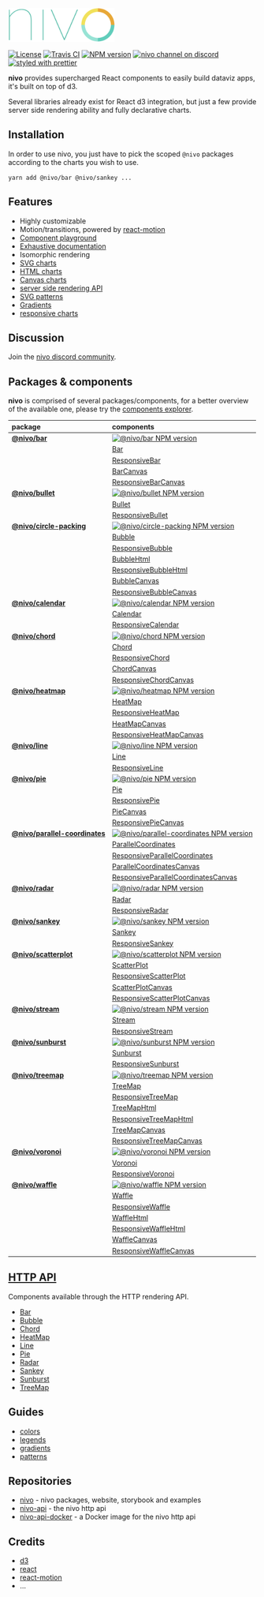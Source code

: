 <img alt="nivo" src="https://raw.githubusercontent.com/plouc/nivo/master/nivo.png" width="216" height="68"/>

[![License][license-image]][license-url]
[![Travis CI][travis-image]][travis-url]
[![NPM version][npm-image]][npm-url]
[![nivo channel on discord](https://img.shields.io/badge/discord-nivo-61dafb.svg?style=flat-square)](https://discord.gg/n7Ft74f)
[![styled with prettier][prettier-image]][prettier-url]

**nivo** provides supercharged React components to easily build dataviz apps,
it's built on top of d3.

Several libraries already exist for React d3 integration,
but just a few provide server side rendering ability and fully declarative charts.

## Installation

In order to use nivo, you just have to pick the scoped `@nivo` packages according to the charts you wish to use.

```
yarn add @nivo/bar @nivo/sankey ...
```

## Features

-   Highly customizable
-   Motion/transitions, powered by [react-motion](https://github.com/chenglou/react-motion)
-   [Component playground](http://nivo.rocks)
-   [Exhaustive documentation](http://nivo.rocks)
-   Isomorphic rendering
-   [SVG charts](http://nivo.rocks/components?filter=svg)
-   [HTML charts](http://nivo.rocks/components?filter=html)
-   [Canvas charts](http://nivo.rocks/components?filter=canvas)
-   [server side rendering API](https://github.com/plouc/nivo-api)
-   [SVG patterns](http://nivo.rocks/guides/patterns)
-   [Gradients](http://nivo.rocks/guides/gradients)
-   [responsive charts](http://nivo.rocks/components?q=responsive)

## Discussion

Join the [nivo discord community](https://discord.gg/n7Ft74f).

## Packages & components

**nivo** is comprised of several packages/components, for a better overview of the available one,
please try the [components explorer](http://nivo.rocks/components).

| package                                                                                                   | components                                                                                                                                                                           |
| :-------------------------------------------------------------------------------------------------------- | :----------------------------------------------------------------------------------------------------------------------------------------------------------------------------------- |
| [**@nivo/bar**](https://github.com/plouc/nivo/tree/master/packages/bar)                                   | [![@nivo/bar NPM version](https://img.shields.io/npm/v/@nivo/bar.svg?style=flat-square)](https://www.npmjs.com/package/@nivo/bar)                                                    |
|                                                                                                           | [Bar](http://nivo.rocks/bar)                                                                                                                                                         |
|                                                                                                           | [ResponsiveBar](http://nivo.rocks/bar)                                                                                                                                               |
|                                                                                                           | [BarCanvas](http://nivo.rocks/bar/canvas)                                                                                                                                            |
|                                                                                                           | [ResponsiveBarCanvas](http://nivo.rocks/bar/canvas)                                                                                                                                  |
| [**@nivo/bullet**](https://github.com/plouc/nivo/tree/master/packages/bullet)                             | [![@nivo/bullet NPM version](https://img.shields.io/npm/v/@nivo/bullet.svg?style=flat-square)](https://www.npmjs.com/package/@nivo/bullet)                                           |
|                                                                                                           | [Bullet](http://nivo.rocks/bullet)                                                                                                                                                   |
|                                                                                                           | [ResponsiveBullet](http://nivo.rocks/bullet)                                                                                                                                         |
| [**@nivo/circle-packing**](https://github.com/plouc/nivo/tree/master/packages/circle-packing)             | [![@nivo/circle-packing NPM version](https://img.shields.io/npm/v/@nivo/circle-packing.svg?style=flat-square)](https://www.npmjs.com/package/@nivo/circle-packing)                   |
|                                                                                                           | [Bubble](http://nivo.rocks/bubble)                                                                                                                                                   |
|                                                                                                           | [ResponsiveBubble](http://nivo.rocks/bubble)                                                                                                                                         |
|                                                                                                           | [BubbleHtml](http://nivo.rocks/bubble/html)                                                                                                                                          |
|                                                                                                           | [ResponsiveBubbleHtml](http://nivo.rocks/bubble/html)                                                                                                                                |
|                                                                                                           | [BubbleCanvas](http://nivo.rocks/bubble/canvas)                                                                                                                                      |
|                                                                                                           | [ResponsiveBubbleCanvas](http://nivo.rocks/bubble/canvas)                                                                                                                            |
| [**@nivo/calendar**](https://github.com/plouc/nivo/tree/master/packages/calendar)                         | [![@nivo/calendar NPM version](https://img.shields.io/npm/v/@nivo/calendar.svg?style=flat-square)](https://www.npmjs.com/package/@nivo/calendar)                                     |
|                                                                                                           | [Calendar](http://nivo.rocks/calendar)                                                                                                                                               |
|                                                                                                           | [ResponsiveCalendar](http://nivo.rocks/calendar)                                                                                                                                     |
| [**@nivo/chord**](https://github.com/plouc/nivo/tree/master/packages/chord)                               | [![@nivo/chord NPM version](https://img.shields.io/npm/v/@nivo/chord.svg?style=flat-square)](https://www.npmjs.com/package/@nivo/chord)                                              |
|                                                                                                           | [Chord](http://nivo.rocks/chord)                                                                                                                                                     |
|                                                                                                           | [ResponsiveChord](http://nivo.rocks/chord)                                                                                                                                           |
|                                                                                                           | [ChordCanvas](http://nivo.rocks/chord/canvas)                                                                                                                                        |
|                                                                                                           | [ResponsiveChordCanvas](http://nivo.rocks/chord/canvas)                                                                                                                              |
| [**@nivo/heatmap**](https://github.com/plouc/nivo/tree/master/packages/heatmap)                           | [![@nivo/heatmap NPM version](https://img.shields.io/npm/v/@nivo/heatmap.svg?style=flat-square)](https://www.npmjs.com/package/@nivo/heatmap)                                        |
|                                                                                                           | [HeatMap](http://nivo.rocks/heatmap)                                                                                                                                                 |
|                                                                                                           | [ResponsiveHeatMap](http://nivo.rocks/heatmap)                                                                                                                                       |
|                                                                                                           | [HeatMapCanvas](http://nivo.rocks/heatmap/canvas)                                                                                                                                    |
|                                                                                                           | [ResponsiveHeatMapCanvas](http://nivo.rocks/heatmap/canvas)                                                                                                                          |
| [**@nivo/line**](https://github.com/plouc/nivo/tree/master/packages/line)                                 | [![@nivo/line NPM version](https://img.shields.io/npm/v/@nivo/line.svg?style=flat-square)](https://www.npmjs.com/package/@nivo/line)                                                 |
|                                                                                                           | [Line](http://nivo.rocks/line)                                                                                                                                                       |
|                                                                                                           | [ResponsiveLine](http://nivo.rocks/line)                                                                                                                                             |
| [**@nivo/pie**](https://github.com/plouc/nivo/tree/master/packages/pie)                                   | [![@nivo/pie NPM version](https://img.shields.io/npm/v/@nivo/pie.svg?style=flat-square)](https://www.npmjs.com/package/@nivo/pie)                                                    |
|                                                                                                           | [Pie](http://nivo.rocks/pie)                                                                                                                                                         |
|                                                                                                           | [ResponsivePie](http://nivo.rocks/pie)                                                                                                                                               |
|                                                                                                           | [PieCanvas](http://nivo.rocks/pie/canvas)                                                                                                                                            |
|                                                                                                           | [ResponsivePieCanvas](http://nivo.rocks/pie/canvas)                                                                                                                                  |
| [**@nivo/parallel-coordinates**](https://github.com/plouc/nivo/tree/master/packages/parallel-coordinates) | [![@nivo/parallel-coordinates NPM version](https://img.shields.io/npm/v/@nivo/parallel-coordinates.svg?style=flat-square)](https://www.npmjs.com/package/@nivo/parallel-coordinates) |
|                                                                                                           | [ParallelCoordinates](http://nivo.rocks/parallel-coordinates)                                                                                                                        |
|                                                                                                           | [ResponsiveParallelCoordinates](http://nivo.rocks/parallel-coordinates)                                                                                                              |
|                                                                                                           | [ParallelCoordinatesCanvas](http://nivo.rocks/parallel-coordinates/canvas)                                                                                                           |
|                                                                                                           | [ResponsiveParallelCoordinatesCanvas](http://nivo.rocks/parallel-coordinates/canvas)                                                                                                 |
| [**@nivo/radar**](https://github.com/plouc/nivo/tree/master/packages/radar)                               | [![@nivo/radar NPM version](https://img.shields.io/npm/v/@nivo/radar.svg?style=flat-square)](https://www.npmjs.com/package/@nivo/radar)                                              |
|                                                                                                           | [Radar](http://nivo.rocks/radar)                                                                                                                                                     |
|                                                                                                           | [ResponsiveRadar](http://nivo.rocks/radar)                                                                                                                                           |
| [**@nivo/sankey**](https://github.com/plouc/nivo/tree/master/packages/sankey)                             | [![@nivo/sankey NPM version](https://img.shields.io/npm/v/@nivo/sankey.svg?style=flat-square)](https://www.npmjs.com/package/@nivo/sankey)                                           |
|                                                                                                           | [Sankey](http://nivo.rocks/sankey)                                                                                                                                                   |
|                                                                                                           | [ResponsiveSankey](http://nivo.rocks/sankey)                                                                                                                                         |
| [**@nivo/scatterplot**](https://github.com/plouc/nivo/tree/master/packages/scatterplot)                   | [![@nivo/scatterplot NPM version](https://img.shields.io/npm/v/@nivo/scatterplot.svg?style=flat-square)](https://www.npmjs.com/package/@nivo/scatterplot)                            |
|                                                                                                           | [ScatterPlot](http://nivo.rocks/scatterplot)                                                                                                                                         |
|                                                                                                           | [ResponsiveScatterPlot](http://nivo.rocks/scatterplot)                                                                                                                               |
|                                                                                                           | [ScatterPlotCanvas](http://nivo.rocks/scatterplot/canvas)                                                                                                                            |
|                                                                                                           | [ResponsiveScatterPlotCanvas](http://nivo.rocks/scatterplot/canvas)                                                                                                                  |
| [**@nivo/stream**](https://github.com/plouc/nivo/tree/master/packages/stream)                             | [![@nivo/stream NPM version](https://img.shields.io/npm/v/@nivo/stream.svg?style=flat-square)](https://www.npmjs.com/package/@nivo/stream)                                           |
|                                                                                                           | [Stream](http://nivo.rocks/stream)                                                                                                                                                   |
|                                                                                                           | [ResponsiveStream](http://nivo.rocks/stream)                                                                                                                                         |
| [**@nivo/sunburst**](https://github.com/plouc/nivo/tree/master/packages/sunburst)                         | [![@nivo/sunburst NPM version](https://img.shields.io/npm/v/@nivo/sunburst.svg?style=flat-square)](https://www.npmjs.com/package/@nivo/sunburst)                                     |
|                                                                                                           | [Sunburst](http://nivo.rocks/sunburst)                                                                                                                                               |
|                                                                                                           | [ResponsiveSunburst](http://nivo.rocks/sunburst)                                                                                                                                     |
| [**@nivo/treemap**](https://github.com/plouc/nivo/tree/master/packages/treemap)                           | [![@nivo/treemap NPM version](https://img.shields.io/npm/v/@nivo/treemap.svg?style=flat-square)](https://www.npmjs.com/package/@nivo/treemap)                                        |
|                                                                                                           | [TreeMap](http://nivo.rocks/treemap)                                                                                                                                                 |
|                                                                                                           | [ResponsiveTreeMap](http://nivo.rocks/treemap)                                                                                                                                       |
|                                                                                                           | [TreeMapHtml](http://nivo.rocks/treemap/html)                                                                                                                                        |
|                                                                                                           | [ResponsiveTreeMapHtml](http://nivo.rocks/treemap/html)                                                                                                                              |
|                                                                                                           | [TreeMapCanvas](http://nivo.rocks/treemap/canvas)                                                                                                                                    |
|                                                                                                           | [ResponsiveTreeMapCanvas](http://nivo.rocks/treemap/canvas)                                                                                                                          |
| [**@nivo/voronoi**](https://github.com/plouc/nivo/tree/master/packages/voronoi)                           | [![@nivo/voronoi NPM version](https://img.shields.io/npm/v/@nivo/voronoi.svg?style=flat-square)](https://www.npmjs.com/package/@nivo/voronoi)                                        |
|                                                                                                           | [Voronoi](http://nivo.rocks/voronoi)                                                                                                                                                 |
|                                                                                                           | [ResponsiveVoronoi](http://nivo.rocks/voronoi)                                                                                                                                       |
| [**@nivo/waffle**](https://github.com/plouc/nivo/tree/master/packages/waffle)                             | [![@nivo/waffle NPM version](https://img.shields.io/npm/v/@nivo/waffle.svg?style=flat-square)](https://www.npmjs.com/package/@nivo/waffle)                                           |
|                                                                                                           | [Waffle](http://nivo.rocks/waffle)                                                                                                                                                   |
|                                                                                                           | [ResponsiveWaffle](http://nivo.rocks/waffle)                                                                                                                                         |
|                                                                                                           | [WaffleHtml](http://nivo.rocks/waffle/html)                                                                                                                                          |
|                                                                                                           | [ResponsiveWaffleHtml](http://nivo.rocks/waffle/html)                                                                                                                                |
|                                                                                                           | [WaffleCanvas](http://nivo.rocks/waffle/canvas)                                                                                                                                      |
|                                                                                                           | [ResponsiveWaffleCanvas](http://nivo.rocks/waffle/canvas)                                                                                                                            |

## [HTTP API](https://github.com/plouc/nivo-api)

Components available through the HTTP rendering API.

-   [Bar](https://nivo-api.herokuapp.com/samples/bar.svg)
-   [Bubble](https://nivo-api.herokuapp.com/samples/bubble.svg)
-   [Chord](https://nivo-api.herokuapp.com/samples/chord.svg)
-   [HeatMap](https://nivo-api.herokuapp.com/samples/heatmap.svg)
-   [Line](https://nivo-api.herokuapp.com/samples/line.svg)
-   [Pie](https://nivo-api.herokuapp.com/samples/pie.svg)
-   [Radar](https://nivo-api.herokuapp.com/samples/radar.svg)
-   [Sankey](https://nivo-api.herokuapp.com/samples/sankey.svg)
-   [Sunburst](https://nivo-api.herokuapp.com/samples/sunburst.svg)
-   [TreeMap](https://nivo-api.herokuapp.com/samples/treemap.svg)

## Guides

-   [colors](http://nivo.rocks/guides/colors)
-   [legends](http://nivo.rocks/guides/legends)
-   [gradients](http://nivo.rocks/guides/gradients)
-   [patterns](http://nivo.rocks/guides/patterns)

## Repositories

-   [nivo](https://github.com/plouc/nivo) - nivo packages, website, storybook and examples
-   [nivo-api](https://github.com/plouc/nivo-api) - the nivo http api
-   [nivo-api-docker](https://github.com/plouc/nivo-api-docker) - a Docker image for the nivo http api

## Credits

-   [d3](https://d3js.org/)
-   [react](https://facebook.github.io/react/)
-   [react-motion](https://github.com/chenglou/react-motion)
-   …

[license-image]: https://img.shields.io/github/license/plouc/nivo.svg?style=flat-square
[license-url]: https://github.com/plouc/nivo/blob/master/LICENSE.md
[npm-image]: https://img.shields.io/npm/v/@nivo/core.svg?style=flat-square
[npm-url]: https://www.npmjs.com/~nivo
[travis-image]: https://img.shields.io/travis/plouc/nivo.svg?style=flat-square
[travis-url]: https://travis-ci.org/plouc/nivo
[prettier-image]: https://img.shields.io/badge/styled_with-prettier-ff69b4.svg?style=flat-square
[prettier-url]: https://github.com/prettier/prettier
